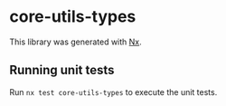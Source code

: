 # core-utils-types

This library was generated with [Nx](https://nx.dev).

## Running unit tests

Run `nx test core-utils-types` to execute the unit tests.
